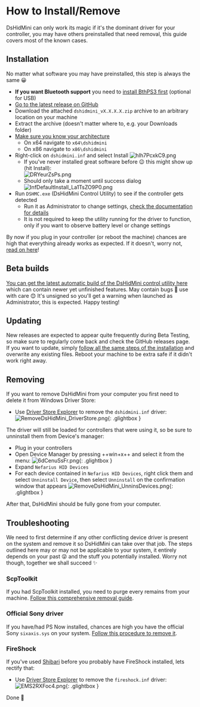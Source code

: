 # How to Install/Remove

DsHidMini can only work its magic if it's the dominant driver for your controller, you may have others preinstalled that need removal, this guide covers most of the known cases.

## Installation

No matter what software you may have preinstalled, this step is always the same 😀

- **If you want Bluetooth support** you need to [install BthPS3 first](https://github.com/ViGEm/BthPS3/releases) (optional for USB)
- [Go to the latest release on GitHub](https://github.com/ViGEm/DsHidMini/releases/latest)
- Download the attached `dshidmini_vX.X.X.X.zip` archive to an arbitrary location on your machine
- Extract the archive (doesn't matter where to, e.g. your Downloads folder)
- [Make sure you know your architecture](https://vigem.org/research/How-to-check-architecture/)
    - On x64 navigate to `x64\dshidmini`
    - On x86 navigate to `x86\dshidmini`
- Right-click on `dshidmini.inf` and select Install
    ![hIh7PcxkC9.png](images/hIh7PcxkC9.png)
    - If you've never installed great software before 😉 this might show up (hit Install):  
    ![DRYeurZsPs.png](images/DRYeurZsPs.png)
    - Should only take a moment until success dialog
    ![InfDefaultInstall_La1TsZO9P0.png](images/InfDefaultInstall_La1TsZO9P0.png)
- Run `DSHMC.exe` (DsHidMini Control Utility) to see if the controller gets detected
    - Run it as Administrator to change settings, [check the documentation for details](../HID-Device-Modes-Explained)
    - It is not required to keep the utility running for the driver to function, only if you want to observe battery level or change settings

By now if you plug in your controller (or reboot the machine) chances are high that everything already works as expected. If it doesn't, worry not, [read on here](#troubleshooting)!

## Beta builds

[You can get the latest automatic build of the DsHidMini control utility here](https://ci.appveyor.com/api/projects/nefarius/dshidmini/artifacts/bin/DSHMC.exe?job=Platform%3A%20x64) which can contain newer yet unfinished features. May contain bugs 🐛 use with care 😊 It's unsigned so you'll get a warning when launched as Administrator, this is expected. Happy testing!

## Updating

New releases are expected to appear quite frequently during Beta Testing, so make sure to regularly come back and check the GitHub releases page. If you want to update, simply [follow all the same steps of the installation](#installation) and overwrite any existing files. Reboot your machine to be extra safe if it didn't work right away.

## Removing

If you want to remove DsHidMini from your computer you first need to delete it from Windows Driver Store:

- Use [Driver Store Explorer](https://github.com/lostindark/DriverStoreExplorer/releases) to remove the `dshidmini.inf` driver:  
![RemoveDsHidMini_DriverStore.png](images/RemoveDsHidMini_DriverStore.png){: .glightbox }

The driver will still be loaded for controllers that were using it, so be sure to unninstall them from Device's manager:

- Plug in your controllers
- Open Device Manager by pressing ++win+x++ and select it from the menu:
![6dCenuSsFr.png](images/6dCenuSsFr.png){: .glightbox }
- Expand `Nefarius HID Devices`
- For each device contained in `Nefarius HID Devices`, right click them and select `Unninstall Device`, then select `Unninstall` on the confirmation window that appears
![RemoveDsHidMini_UnninsDevices.png](images/RemoveDsHidMini_UnninsDevices.png){: .glightbox }  

After that, DsHidMini should be fully gone from your computer.

## Troubleshooting

We need to first determine if any other conflicting device driver is present on the system and remove it so DsHidMini can take over that job. The steps outlined here may or may not be applicable to your system, it entirely depends on your past 😜 and the stuff you potentially installed. Worry not though, together we shall succeed ✨

### ScpToolkit

If you had ScpToolkit installed, you need to purge every remains from your machine. [Follow this comprehensive removal guide](https://vigem.org/projects/ScpToolkit/ScpToolkit-Removal-Guide/).

### Official Sony driver

If you have/had PS Now installed, chances are high you have the official Sony `sixaxis.sys` on your system. [Follow this procedure to remove it](../SIXAXIS.SYS-to-DsHidMini-Guide).

### FireShock

If you've used [Shibari](https://github.com/ViGEm/Shibari) before you probably have FireShock installed, lets rectify that:

- Use [Driver Store Explorer](https://github.com/lostindark/DriverStoreExplorer/releases) to remove the `fireshock.inf` driver:  
![EMS2RXFoc4.png](images/EMS2RXFoc4.png){: .glightbox }  

Done 🎉
